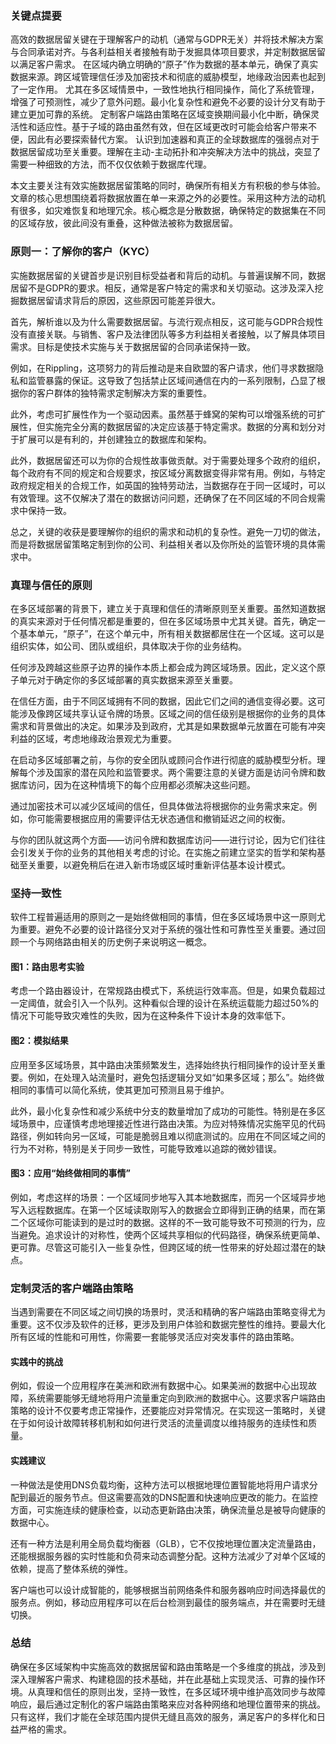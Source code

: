 ### 关键点提要
高效的数据居留关键在于理解客户的动机（通常与GDPR无关）并将技术解决方案与合同承诺对齐。与各利益相关者接触有助于发掘具体项目要求，并定制数据居留以满足客户需求。
在区域内确立明确的“原子”作为数据的基本单元，确保了真实数据来源。跨区域管理信任涉及加密技术和彻底的威胁模型，地缘政治因素也起到了一定作用。
尤其在多区域情景中，一致性地执行相同操作，简化了系统管理，增强了可预测性，减少了意外问题。最小化复杂性和避免不必要的设计分叉有助于建立更加可靠的系统。
定制客户端路由策略在区域变换期间最小化中断，确保灵活性和适应性。基于子域的路由虽然有效，但在区域更改时可能会给客户带来不便，因此有必要探索替代方案。
认识到加速器和真正的全球数据库的强弱点对于数据居留成功至关重要。理解在主动-主动拓扑和冲突解决方法中的挑战，突显了需要一种细致的方法，而不仅仅依赖于数据库代理。

本文主要关注有效实施数据居留策略的同时，确保所有相关方有积极的参与体验。文章的核心思想围绕着将数据放置在单一来源之外的必要性。采用这种方法的动机有很多，如灾难恢复和地理冗余。核心概念是分散数据，确保特定的数据集在不同的区域存放，彼此间没有重叠，这种做法被称为数据居留。

### 原则一：了解你的客户（KYC）
实施数据居留的关键首步是识别目标受益者和背后的动机。与普遍误解不同，数据居留不是GDPR的要求。相反，通常是客户特定的需求和关切驱动。这涉及深入挖掘数据居留请求背后的原因，这些原因可能差异很大。

首先，解析谁以及为什么需要数据居留。与流行观点相反，这可能与GDPR合规性没有直接关联。与销售、客户及法律团队等多方利益相关者接触，以了解具体项目需求。目标是使技术实施与关于数据居留的合同承诺保持一致。

例如，在Rippling，这项努力的背后推动是来自欧盟的客户请求，他们寻求数据隐私和监管暴露的保证。这导致了包括禁止区域间通信在内的一系列限制，凸显了根据你的客户群体的独特需求定制解决方案的重要性。

此外，考虑可扩展性作为一个驱动因素。虽然基于蜂窝的架构可以增强系统的可扩展性，但实施完全分离的数据居留的决定应该基于特定需求。数据的分离和划分对于扩展可以是有利的，并创建独立的数据库和架构。

此外，数据居留还可以为你的合规性故事做贡献。对于需要处理多个政府的组织，每个政府有不同的规定和合规要求，按区域分离数据变得非常有用。例如，与特定政府规定相关的合规工作，如英国的独特劳动法，当数据存在于同一区域时，可以有效管理。这不仅解决了潜在的数据访问问题，还确保了在不同区域的不同合规需求中保持一致。

总之，关键的收获是要理解你的组织的需求和动机的复杂性。避免一刀切的做法，而是将数据居留策略定制到你的公司、利益相关者以及你所处的监管环境的具体需求中。

### 真理与信任的原则

在多区域部署的背景下，建立关于真理和信任的清晰原则至关重要。虽然知道数据的真实来源对于任何情况都是重要的，但在多区域场景中尤其关键。首先，确定一个基本单元，“原子”，在这个单元中，所有相关数据都居住在一个区域。这可以是组织实体，如公司、团队或组织，具体取决于你的业务结构。

任何涉及跨越这些原子边界的操作本质上都会成为跨区域场景。因此，定义这个原子单元对于确定你的多区域部署的真实数据来源至关重要。

在信任方面，由于不同区域拥有不同的数据，因此它们之间的通信变得必要。这可能涉及像跨区域共享认证令牌的场景。区域之间的信任级别是根据你的业务的具体需求和背景做出的决定。如果涉及到政府，尤其是如果数据单元放置在可能有冲突利益的区域，考虑地缘政治景观尤为重要。

在启动多区域部署之前，与你的安全团队或顾问合作进行彻底的威胁模型分析。理解每个涉及国家的潜在风险和监管要求。两个需要注意的关键方面是访问令牌和数据库访问，因为在这种情境下的每个应用都必须解决这些问题。

通过加密技术可以减少区域间的信任，但具体做法将根据你的业务需求来定。例如，你可能需要根据应用的需要评估无状态通信和撤销延迟之间的权衡。

与你的团队就这两个方面——访问令牌和数据库访问——进行讨论，因为它们往往会引发关于你的业务的其他相关考虑的讨论。在实施之前建立坚实的哲学和架构基础至关重要，以避免稍后在进入新市场或区域时重新评估基本设计模式。

### 坚持一致性

软件工程普遍适用的原则之一是始终做相同的事情，但在多区域场景中这一原则尤为重要。避免不必要的设计路径分叉对于系统的强壮性和可靠性至关重要。通过回顾一个与网络路由相关的历史例子来说明这一概念。

#### 图1：路由思考实验

考虑一个路由器设计，在常规路由模式下，系统运行效率高。但是，如果负载超过一定阈值，就会引入一个队列。这种看似合理的设计在系统运载能力超过50%的情况下可能导致灾难性的失败，因为在这种条件下设计本身的效率低下。

#### 图2：模拟结果

应用至多区域场景，其中路由决策频繁发生，选择始终执行相同操作的设计至关重要。例如，在处理入站流量时，避免包括逻辑分叉如“如果多区域；那么”。始终做相同的事情可以简化系统，使其更加可预测且易于维护。

此外，最小化复杂性和减少系统中分支的数量增加了成功的可能性。特别是在多区域场景中，应谨慎考虑地理接近性进行路由决策。为应对特殊情况实施罕见的代码路径，例如转向另一区域，可能是脆弱且难以彻底测试的。应用在不同区域之间的行为不对称，特别是关于同步一致性，可能导致难以追踪的微妙错误。

#### 图3：应用“始终做相同的事情”

例如，考虑这样的场景：一个区域同步地写入其本地数据库，而另一个区域异步地写入远程数据库。在第一个区域读取刚写入的数据会立即得到正确的结果，而在第二个区域你可能读到的是过时的数据。这样的不一致可能导致不可预测的行为，应当避免。追求设计的对称性，使两个区域共享相似的代码路径，确保系统更简单、更可靠。尽管这可能引入一些复杂性，但跨区域的统一性带来的好处超过潜在的缺点。

### 定制灵活的客户端路由策略

当遇到需要在不同区域之间切换的场景时，灵活和精确的客户端路由策略变得尤为重要。这不仅涉及软件的迁移，更涉及到用户体验和数据完整性的维持。要最大化所有区域的性能和可用性，你需要一套能够灵活应对突发事件的路由策略。

#### 实践中的挑战

例如，假设一个应用程序在美洲和欧洲有数据中心。如果美洲的数据中心出现故障，系统需要能够无缝地将用户流量重定向到欧洲的数据中心。这要求客户端路由策略的设计不仅要考虑正常操作，还要能应对异常情况。在实现这一策略时，关键在于如何设计故障转移机制和如何进行灵活的流量调度以维持服务的连续性和质量。

#### 实践建议

一种做法是使用DNS负载均衡，这种方法可以根据地理位置智能地将用户请求分配到最近的服务节点。但这需要高效的DNS配置和快速响应更改的能力。在监控方面，可实施连续的健康检查，以动态更新路由决策，确保流量总是被导向健康的数据中心。

还有一种方法是利用全局负载均衡器（GLB），它不仅按地理位置决定流量路由，还能根据服务器的实时性能和负荷来动态调整分配。这种方法减少了对单个区域的依赖，提高了整体系统的弹性。

客户端也可以设计成智能的，能够根据当前网络条件和服务器响应时间选择最优的服务点。例如，移动应用程序可以在后台检测到最佳的服务端点，并在需要时无缝切换。

### 总结

确保在多区域架构中实施高效的数据居留和路由策略是一个多维度的挑战，涉及到深入理解客户需求、构建稳固的技术基础，并在此基础上实现灵活、可靠的操作环境。从真理和信任的原则出发，坚持一致性，在多区域环境中维护高效同步与故障响应，最后通过定制化的客户端路由策略来应对各种网络和地理位置带来的挑战。只有这样，我们才能在全球范围内提供无缝且高效的服务，满足客户的多样化和日益严格的需求。